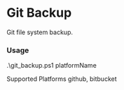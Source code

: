 # Git Backup
Git file system backup.

### Usage
.\git_backup.ps1 platformName

Supported Platforms github, bitbucket
